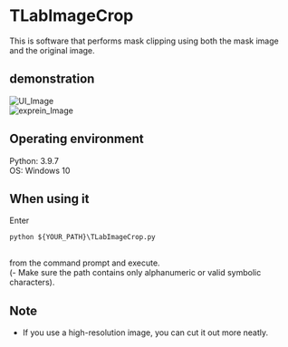 # TLabImageCrop
This is software that performs mask clipping using both the mask image and the original image.  

## demonstration
![UI_Image](https://user-images.githubusercontent.com/121733943/213375713-eb072071-d181-4572-b934-282436bb0543.png)  
![exprein_Image](https://user-images.githubusercontent.com/121733943/213297583-60b8a58e-1b32-4e3e-a0de-b9ef9ee1bd57.png)  

## Operating environment
Python: 3.9.7  
OS: Windows 10

## When using it
Enter  
  
```python
python ${YOUR_PATH}\TLabImageCrop.py  
  
```  
from the command prompt and execute.  
(- Make sure the path contains only alphanumeric or valid symbolic characters).  

## Note
- If you use a high-resolution image, you can cut it out more neatly.  
